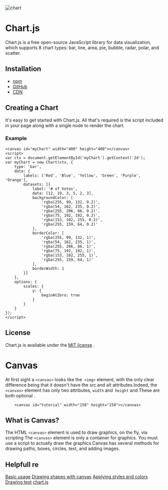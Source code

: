 ![chart](https://www.chartjs.org/img/chartjs-logo.svg)

# Chart.js
Chart.js is a free open-source JavaScript library for data visualization, which supports 8 chart types: bar, line, area, pie, bubble, radar, polar, and scatter.

## Installation
* [npm](https://npmjs.com/package/chart.js)
* [GitHub](https://github.com/chartjs/Chart.js/releases/latest)
* [CDN](https://www.jsdelivr.com/package/npm/chart.js)

## Creating a Chart
It's easy to get started with Chart.js. All that's required is the script included in your page along with a single <canvas> node to render the chart.
    
### Example
```
<canvas id="myChart" width="400" height="400"></canvas>
<script>
var ctx = document.getElementById('myChart').getContext('2d');
var myChart = new Chart(ctx, {
    type: 'bar',
    data: {
        labels: ['Red', 'Blue', 'Yellow', 'Green', 'Purple', 'Orange'],
        datasets: [{
            label: '# of Votes',
            data: [12, 19, 3, 5, 2, 3],
            backgroundColor: [
                'rgba(255, 99, 132, 0.2)',
                'rgba(54, 162, 235, 0.2)',
                'rgba(255, 206, 86, 0.2)',
                'rgba(75, 192, 192, 0.2)',
                'rgba(153, 102, 255, 0.2)',
                'rgba(255, 159, 64, 0.2)'
            ],
            borderColor: [
                'rgba(255, 99, 132, 1)',
                'rgba(54, 162, 235, 1)',
                'rgba(255, 206, 86, 1)',
                'rgba(75, 192, 192, 1)',
                'rgba(153, 102, 255, 1)',
                'rgba(255, 159, 64, 1)'
            ],
            borderWidth: 1
        }]
    },
    options: {
        scales: {
            y: {
                beginAtZero: true
            }
        }
    }
});
</script>
```
## License
Chart.js is available under the [MIT license](https://opensource.org/licenses/MIT) .
# Canvas
At first sight a `<canvas>` looks like the` <img>` element, with the only clear difference being that it doesn't have the src and alt attributes.Indeed, the `<canvas>` element has only two attributes, `width` and` height` and These are both optional .
``` 
    <canvas id="tutorial" width="150" height="150"></canvas> 
```
## What is Canvas?
The HTML `<canvas>` element is used to draw graphics, on the fly, via scripting The `<canvas>` element is only a container for graphics. You must use a script to actually draw the graphics.Canvas has several methods for drawing paths, boxes, circles, text, and adding images.

## Helpfull re
[Basic usage](https://developer.mozilla.org/en-US/docs/Web/API/Canvas_API/Tutorial/Basic_usage)
[Drawing shapes with canvas](https://developer.mozilla.org/en-US/docs/Web/API/Canvas_API/Tutorial/Drawing_shapes)
[Applying styles and colors](https://developer.mozilla.org/en-US/docs/Web/API/Canvas_API/Tutorial/Applying_styles_and_colors)
[Drawing text](https://developer.mozilla.org/en-US/docs/Web/API/Canvas_API/Tutorial/Drawing_text)
[chart.js](https://www.chartjs.org/)
